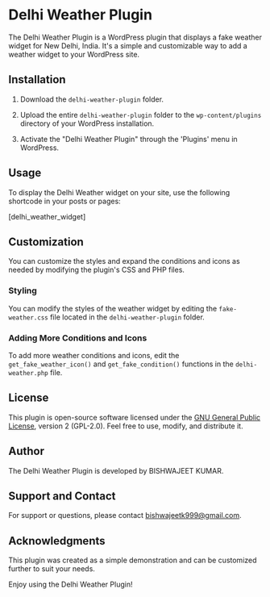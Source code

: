 # Delhi Weather Plugin

The Delhi Weather Plugin is a WordPress plugin that displays a fake weather widget for New Delhi, India. It's a simple and customizable way to add a weather widget to your WordPress site.

## Installation

1. Download the `delhi-weather-plugin` folder.

2. Upload the entire `delhi-weather-plugin` folder to the `wp-content/plugins` directory of your WordPress installation.

3. Activate the "Delhi Weather Plugin" through the 'Plugins' menu in WordPress.

## Usage

To display the Delhi Weather widget on your site, use the following shortcode in your posts or pages:

[delhi_weather_widget]


## Customization

You can customize the styles and expand the conditions and icons as needed by modifying the plugin's CSS and PHP files.

### Styling

You can modify the styles of the weather widget by editing the `fake-weather.css` file located in the `delhi-weather-plugin` folder.

### Adding More Conditions and Icons

To add more weather conditions and icons, edit the `get_fake_weather_icon()` and `get_fake_condition()` functions in the `delhi-weather.php` file.

## License

This plugin is open-source software licensed under the [GNU General Public License](https://www.gnu.org/licenses/gpl-2.0.html), version 2 (GPL-2.0). Feel free to use, modify, and distribute it.

## Author

The Delhi Weather Plugin is developed by BISHWAJEET KUMAR.

## Support and Contact

For support or questions, please contact bishwajeetk999@gmail.com.

## Acknowledgments

This plugin was created as a simple demonstration and can be customized further to suit your needs.

Enjoy using the Delhi Weather Plugin!
